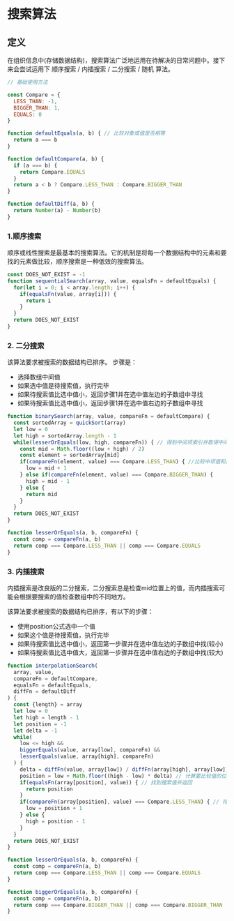 # 搜索算法

## 定义

在组织信息中(存储数据结构)，搜索算法广泛地运用在待解决的日常问题中。接下来会尝试运用下 顺序搜索 / 内插搜索 / 二分搜索 / 随机 算法。

```javascript
// 基础使用方法

const Compare = {
  LESS_THAN: -1,
  BIGGER_THAN: 1,
  EQUALS: 0
}

function defaultEquals(a, b) { // 比较对象或值是否相等
  return a === b
}

function defaultCompare(a, b) {
  if (a === b) {
    return Compare.EQUALS
  }
  return a < b ? Compare.LESS_THAN : Compare.BIGGER_THAN
}

function defaultDiff(a, b) {
  return Number(a) - Number(b)
}
```

### 1.顺序搜索

顺序或线性搜索是最基本的搜索算法。它的机制是将每一个数据结构中的元素和要找的元素做比较，顺序搜索是一种低效的搜索算法。

```javascript
const DOES_NOT_EXIST = -1
function sequentialSearch(array, value, equalsFn = defaultEquals) {
  for(let i = 0; i < array.length; i++) {
    if(equalsFn(value, array[i])) {
      return i
    }
  }
  return DOES_NOT_EXIST
}
```

### 2. 二分搜索

该算法要求被搜索的数据结构已排序。 步骤是：

* 选择数组中间值
* 如果选中值是待搜索值，执行完毕
* 如果待搜索值比选中值小，返回步骤1并在选中值左边的子数组中寻找
* 如果待搜索值比选中值小，返回步骤1并在选中值右边的子数组中寻找

```javascript
function binarySearch(array, value, compareFn = defaultCompare) {
  const sortedArray = quickSort(array)
  let low = 0
  let high = sortedArray.length - 1
  while(lesserOrEquals(low, high, compareFn)) { // 得到中间项索引并取得中间值
    const mid = Math.floor((low + high) / 2)
    const element = sortedArray[mid]
    if(compareFn(element, value) === Compare.LESS_THAN) { //比较中项值和搜索值
      low = mid + 1
    } else if(compareFn(element, value) === Compare.BIGGER_THAN) {
      high = mid - 1
    } else {
      return mid
    }
  }
  return DOES_NOT_EXIST
}

function lesserOrEquals(a, b, compareFn) {
  const comp = compareFn(a, b)
  return comp === Compare.LESS_THAN || comp === Compare.EQUALS
}
```

### 3. 内插搜索

内插搜索是改良版的二分搜索，二分搜索总是检查mid位置上的值，而内插搜索可能会根据要搜索的值检查数组中的不同地方。

该算法要求被搜索的数据结构已排序，有以下的步骤：

* 使用position公式选中一个值
* 如果这个值是待搜索值，执行完毕
* 如果待搜索值比选中值小，返回第一步骤并在选中值左边的子数组中找(较小)
* 如果待搜索值比选中值大，返回第一步骤并在选中值右边的子数组中找(较大)

```javascript
function interpolationSearch(
  array, value,
  compareFn = defaultCompare,
  equalsFn = defaultEquals,
  diffFn = defaultDiff
) {
  const {length} = array
  let low = 0
  let high = length - 1
  let position = -1
  let delta = -1
  while(
    low <= high &&
    biggerEquals(value, array[low], compareFn) &&
    lesserEquals(value, array[high], compareFn)
  ) {
    delta = diffFn(value, array[low]) / diffFn(array[high], array[low]) // 该算法在数组中的值都是均匀分布时性能最好(delta值最小)
    position = low + Math.floor((high - low) * delta) // 计算要比较值的位置
    if(equalsFn(array[position], value)) { // 找到搜索值并返回
      return position
    }
    if(compareFn(array[position], value) === Compare.LESS_THAN) { // 待搜索值小于当前位置的值，使用左边或右边的子数组重复执行
      low = position + 1
    } else {
      high = position - 1
    }
  }
  return DOES_NOT_EXIST
}

function lesserOrEquals(a, b, compareFn) {
  const comp = compareFn(a, b)
  return comp === Compare.LESS_THAN || comp === Compare.EQUALS
}

function biggerOrEquals(a, b, compareFn) {
  const comp = compareFn(a, b)
  return comp === Compare.BIGGER_THAN || comp === Compare.BIGGER_THAN
}
```